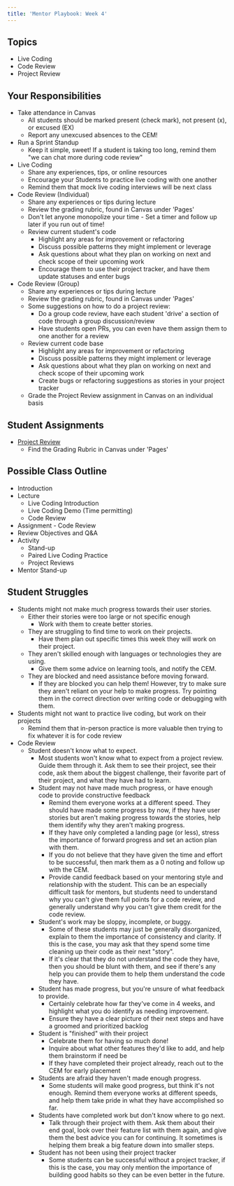 ```yaml
---
title: 'Mentor Playbook: Week 4'
---
```


## Topics
* Live Coding
* Code Review
* Project Review

## Your Responsibilities
* Take attendance in Canvas
  * All students should be marked present (check mark), not present (x), or excused (EX)
  * Report any unexcused absences to the CEM!
* Run a Sprint Standup
  * Keep it simple, sweet! If a student is taking too long, remind them "we can chat more during code review"
* Live Coding
  * Share any experiences, tips, or online resources
  * Encourage your Students to practice live coding with one another
  * Remind them that mock live coding interviews will be next class 
* Code Review (Individual)
  * Share any experiences or tips during lecture
  * Review the grading rubric, found in Canvas under 'Pages'
  * Don't let anyone monopolize your time - Set a timer and follow up later if you run out of time!
  * Review current student's code
    * Highlight any areas for improvement or refactoring
    * Discuss possible patterns they might implement or leverage
    * Ask questions about what they plan on working on next and check scope of their upcoming work
    * Encourage them to use their project tracker, and have them update statuses and enter bugs
* Code Review (Group)
  * Share any experiences or tips during lecture
  * Review the grading rubric, found in Canvas under 'Pages'
  * Some suggestions on how to do a project review:
    * Do a group code review, have each student 'drive' a section of code through a group discussion/review
    * Have students open PRs, you can even have them assign them to one another for a review 
  * Review current code base
    * Highlight any areas for improvement or refactoring
    * Discuss possible patterns they might implement or leverage
    * Ask questions about what they plan on working on next and check scope of their upcoming work
    * Create bugs or refactoring suggestions as stories in your project tracker
  * Grade the Project Review assignment in Canvas on an individual basis

## Student Assignments
* [Project Review](https://education.launchcode.org/liftoff/assignments/project-review/)
  * Find the Grading Rubric in Canvas under 'Pages'

## Possible Class Outline
* Introduction
* Lecture
  * Live Coding Introduction 
  * Live Coding Demo (Time permitting)
  * Code Review
* Assignment - Code Review
* Review Objectives and Q&A
* Activity
  * Stand-up
  * Paired Live Coding Practice
  * Project Reviews
* Mentor Stand-up

## Student Struggles
* Students might not make much progress towards their user stories.
    * Either their stories were too large or not specific enough
        * Work with them to create better stories.
    * They are struggling to find time to work on their projects.
        * Have them plan out specific times this week they will work on their project.
    * They aren't skilled enough with languages or technologies they are using.
        * Give them some advice on learning tools, and notify the CEM.
    * They are blocked and need assistance before moving forward.
        * If they are blocked you can help them! However, try to make sure they aren't reliant on your help to make progress. Try pointing them in the correct direction over writing code or debugging with them.
* Students might not want to practice live coding, but work on their projects
    * Remind them that in-person practice is more valuable then trying to fix whatever it is for code review
* Code Review
  * Student doesn't know what to expect.
      * Most students won't know what to expect from a project review. Guide them through it. Ask them to see their project, see their code, ask them about the biggest challenge, their favorite part of their project, and what they have had to learn.
    * Student may not have made much progress, or have enough code to provide constructive feedback
        * Remind them everyone works at a different speed. They should have made some progress by now, if they have user stories but aren't making progress towards the stories, help them identify why they aren't making progress.
        * If they have only completed a landing page (or less), stress the importance of forward progress and set an action plan with them.
        * If you do not believe that they have given the time and effort to be successful, then mark them as a 0 noting and follow up with the CEM.
        * Provide candid feedback based on your mentoring style and relationship with the student. This can be an especially difficult task for mentors, but students need to understand why you can't give them full points for a code review, and generally understand why you can't give them credit for the code review.
    * Student's work may be sloppy, incomplete, or buggy.
        * Some of these students may just be generally disorganized, explain to them the importance of consistency and clarity. If this is the case, you may ask that they spend some time cleaning up their code as their next "story".
        * If it's clear that they do not understand the code they have, then you should be blunt with them, and see if there's any help you can provide them to help them understand the code they have.
    * Student has made progress, but you're unsure of what feedback to provide.
        * Certainly celebrate how far they've come in 4 weeks, and highlight what you do identify as needing improvement.
        * Ensure they have a clear picture of their next steps and have a groomed and prioritized backlog
    * Student is "finished" with their project
        * Celebrate them for having so much done!
        * Inquire about what other features they'd like to add, and help them brainstorm if need be
        * If they have completed their project already, reach out to the CEM for early placement
    * Students are afraid they haven't made enough progress.
        * Some students will make good progress, but think it's not enough. Remind them everyone works at different speeds, and help them take pride in what they have accomplished so far.
    * Students have completed work but don't know where to go next.
        * Talk through their project with them. Ask them about their end goal, look over their feature list with them again, and give them the best advice you can for continuing. It sometimes is helping them break a big feature down into smaller steps.
    * Student has not been using their project tracker
        * Some students can be successful without a project tracker, if this is the case, you may only mention the importance of building good habits so they can be even better in the future.
